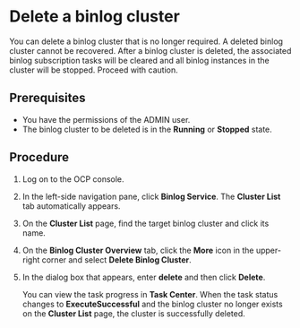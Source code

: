 # Delete a binlog cluster

You can delete a binlog cluster that is no longer required. A deleted binlog cluster cannot be recovered. After a binlog cluster is deleted, the associated binlog subscription tasks will be cleared and all binlog instances in the cluster will be stopped. Proceed with caution.

## Prerequisites

* You have the permissions of the ADMIN user.
* The binlog cluster to be deleted is in the **Running** or **Stopped** state.

## Procedure

1. Log on to the OCP console.

2. In the left-side navigation pane, click **Binlog Service**. The **Cluster List** tab automatically appears.

3. On the **Cluster List** page, find the target binlog cluster and click its name.

4. On the **Binlog Cluster Overview** tab, click the **More** icon in the upper-right corner and select **Delete Binlog Cluster**.

5. In the dialog box that appears, enter **delete** and then click **Delete**.

   You can view the task progress in **Task Center**. When the task status changes to **ExecuteSuccessful** and the binlog cluster no longer exists on the **Cluster List** page, the cluster is successfully deleted.
